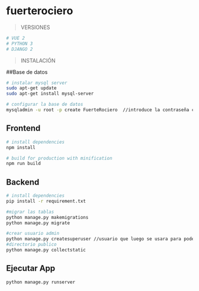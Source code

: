 # fuerterociero
> VERSIONES
``` bash
# VUE 2
# PYTHON 3
# DJANGO 2
```

> INSTALACIÓN

##Base de datos

``` bash
# instalar mysql server
sudo apt-get update
sudo apt-get install mysql-server

# configurar la base de datos
mysqladmin -u root -p create FuerteRociero  //introduce la contraseña creada al instalar mysql

```



## Frontend

``` bash
# install dependencies
npm install

# build for production with minification
npm run build
```

## Backend

``` bash
# install dependencies
pip install -r requirement.txt

#migrar las tablas
python manage.py makemigrations
python manage.py migrate

#crear usuario admin
python manage.py createsuperuser //usuario que luego se usara para poder ver la vista del administrador
#directorio publico
python manage.py collectstatic
```
## Ejecutar App

``` bash
python manage.py runserver
```
